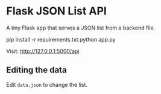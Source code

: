 # Flask JSON List API

A tiny Flask app that serves a JSON list from a backend file.

pip install -r requirements.txt
python app.py


Visit: http://127.0.0.1:5000/api

## Editing the data
Edit `data.json` to change the list.

